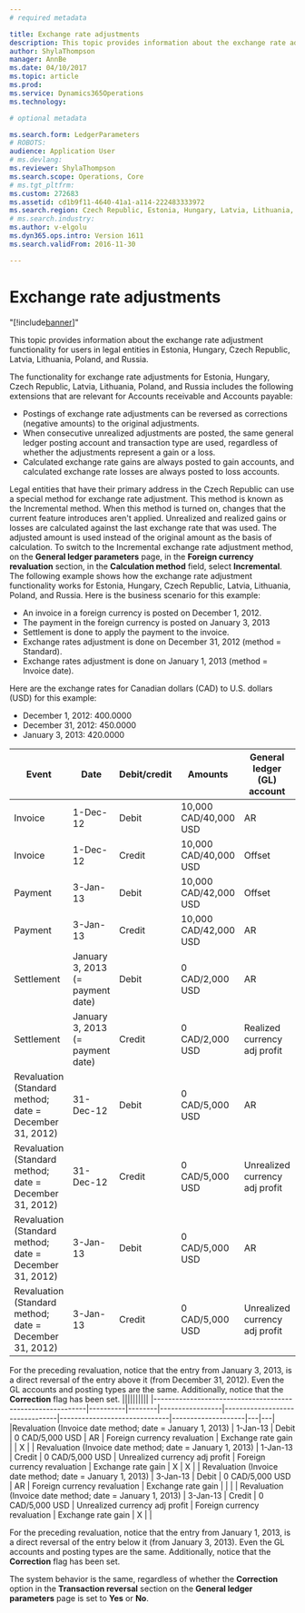```yaml
---
# required metadata

title: Exchange rate adjustments
description: This topic provides information about the exchange rate adjustment functionality for users in legal entities in Estonia, Hungary, Czech Republic, Latvia, Lithuania, Poland, and Russia.
author: ShylaThompson
manager: AnnBe
ms.date: 04/10/2017
ms.topic: article
ms.prod: 
ms.service: Dynamics365Operations
ms.technology: 

# optional metadata

ms.search.form: LedgerParameters
# ROBOTS: 
audience: Application User
# ms.devlang: 
ms.reviewer: ShylaThompson
ms.search.scope: Operations, Core
# ms.tgt_pltfrm: 
ms.custom: 272683
ms.assetid: cd1b9f11-4640-41a1-a114-222483333972
ms.search.region: Czech Republic, Estonia, Hungary, Latvia, Lithuania, Poland, Russia
# ms.search.industry: 
ms.author: v-elgolu
ms.dyn365.ops.intro: Version 1611
ms.search.validFrom: 2016-11-30

---
```


# Exchange rate adjustments
"[!include[banner](../includes/banner.md)]"


This topic provides information about the exchange rate adjustment functionality for users in legal entities in Estonia, Hungary, Czech Republic, Latvia, Lithuania, Poland, and Russia.

The functionality for exchange rate adjustments for Estonia, Hungary, Czech Republic, Latvia, Lithuania, Poland, and Russia includes the following extensions that are relevant for Accounts receivable and Accounts payable:

-   Postings of exchange rate adjustments can be reversed as corrections (negative amounts) to the original adjustments.
-   When consecutive unrealized adjustments are posted, the same general ledger posting account and transaction type are used, regardless of whether the adjustments represent a gain or a loss.
-   Calculated exchange rate gains are always posted to gain accounts, and calculated exchange rate losses are always posted to loss accounts.

Legal entities that have their primary address in the Czech Republic can use a special method for exchange rate adjustment. This method is known as the Incremental method. When this method is turned on, changes that the current feature introduces aren't applied. Unrealized and realized gains or losses are calculated against the last exchange rate that was used. The adjusted amount is used instead of the original amount as the basis of calculation. To switch to the Incremental exchange rate adjustment method, on the **General ledger parameters** page, in the **Foreign currency revaluation** section, in the **Calculation method** field, select **Incremental**. The following example shows how the exchange rate adjustment functionality works for Estonia, Hungary, Czech Republic, Latvia, Lithuania, Poland, and Russia. Here is the business scenario for this example:

-   An invoice in a foreign currency is posted on December 1, 2012.
-   The payment in the foreign currency is posted on January 3, 2013
-   Settlement is done to apply the payment to the invoice.
-   Exchange rates adjustment is done on December 31, 2012 (method = Standard).
-   Exchange rates adjustment is done on January 1, 2013 (method = Invoice date).

Here are the exchange rates for Canadian dollars (CAD) to U.S. dollars (USD) for this example:

-   December 1, 2012: 400.0000
-   December 31, 2012: 450.0000
-   January 3, 2013: 420.0000

| Event                                       | Date                             | Debit/credit | Amounts               | General ledger (GL) account    | Transaction type             | Posting type       | Credit | Correction |
|---------------------------------------------|----------------------------------|--------------|-----------------------|--------------------------------|------------------------------|--------------------|--------|------------|
| Invoice                                     | 1-Dec-12                         | Debit        | 10,000 CAD/40,000 USD | AR                             | Invoice                      | Customer balance   |        |            |
| Invoice                                     | 1-Dec-12                         | Credit       | 10,000 CAD/40,000 USD | Offset                         | Invoice                      | Ledger journal     | X      |            |
| Payment                                     | 3-Jan-13                         | Debit        | 10,000 CAD/42,000 USD | Offset                         | Payment                      | Ledger journal     |        |            |
| Payment                                     | 3-Jan-13                         | Credit       | 10,000 CAD/42,000 USD | AR                             | Payment                      | Customer balance   | X      |            |
| Settlement                                  | January 3, 2013 (= payment date) | Debit        | 0 CAD/2,000 USD       | AR                             | Customer                     | Exchange rate gain |        |            |
| Settlement                                  | January 3, 2013 (= payment date) | Credit       | 0 CAD/2,000 USD       | Realized currency adj profit   | Customer                     | Exchange rate gain | X      |            |
| Revaluation  (Standard method; date = December 31, 2012) | 31-Dec-12           | Debit        | 0 CAD/5,000 USD       | AR                             | Foreign currency revaluation | Exchange rate gain |        |            |
| Revaluation  (Standard method; date = December 31, 2012) | 31-Dec-12           | Credit       | 0 CAD/5,000 USD       | Unrealized currency adj profit | Foreign currency revaluation | Exchange rate gain | X      |            |
| Revaluation  (Standard method; date = December 31, 2012) | 3-Jan-13            | Debit        | 0 CAD/5,000 USD       | AR                             | Foreign currency revaluation | Exchange rate gain |        | X          |
| Revaluation  (Standard method; date = December 31, 2012) | 3-Jan-13            | Credit       | 0 CAD/5,000 USD       | Unrealized currency adj profit | Foreign currency revaluation | Exchange rate gain | X      | X          |



For the preceding revaluation, notice that the entry from January 3, 2013, is a direct reversal of the entry above it (from December 31, 2012). Even the GL accounts and posting types are the same. Additionally, notice that the **Correction** flag has been set.
||||||||||
|-----------------------------------------------------------|----------|--------|-----------------|--------------------------------|------------------------------|--------------------|---|---|
|Revaluation (Invoice date method; date = January 1, 2013)  | 1-Jan-13 | Debit  | 0 CAD/5,000 USD | AR                             | Foreign currency revaluation | Exchange rate gain |   | X |
| Revaluation (Invoice date method; date = January 1, 2013) | 1-Jan-13 | Credit | 0 CAD/5,000 USD | Unrealized currency adj profit | Foreign currency revaluation | Exchange rate gain | X | X |
| Revaluation (Invoice date method; date = January 1, 2013) | 3-Jan-13 | Debit  | 0 CAD/5,000 USD | AR                             | Foreign currency revaluation | Exchange rate gain |   |   |
| Revaluation (Invoice date method; date = January 1, 2013) | 3-Jan-13 | Credit | 0 CAD/5,000 USD | Unrealized currency adj profit | Foreign currency revaluation | Exchange rate gain | X |   |

For the preceding revaluation, notice that the entry from January 1, 2013, is a direct reversal of the entry below it (from January 3, 2013). Even the GL accounts and posting types are the same. Additionally, notice that the **Correction** flag has been set.

The system behavior is the same, regardless of whether the **Correction** option in the **Transaction reversal** section on the **General ledger parameters** page is set to **Yes** or **No**.


